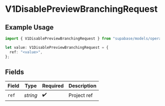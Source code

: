 # V1DisablePreviewBranchingRequest

## Example Usage

```typescript
import { V1DisablePreviewBranchingRequest } from "supabase/models/operations";

let value: V1DisablePreviewBranchingRequest = {
  ref: "<value>",
};
```

## Fields

| Field              | Type               | Required           | Description        |
| ------------------ | ------------------ | ------------------ | ------------------ |
| `ref`              | *string*           | :heavy_check_mark: | Project ref        |